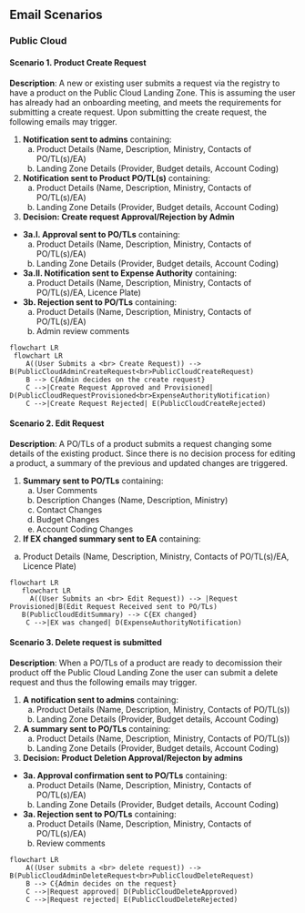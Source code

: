 ## Email Scenarios

### Public Cloud

#### Scenario 1. Product Create Request

**Description**: A new or existing user submits a request via the registry to have a product on the Public Cloud Landing Zone. This is assuming the user has already had an onboarding meeting, and meets the requirements for submitting a create request. Upon submitting the create request, the following emails may trigger.

1. **Notification sent to admins** containing:
   <ol type="a">
     <li>Product Details (Name, Description, Ministry, Contacts of PO/TL(s)/EA)</li>
     <li>Landing Zone Details (Provider, Budget details, Account Coding)</li>
   </ol>
2. **Notification sent to Product PO/TL(s)** containing:
    <ol type="a">
      <li>Product Details (Name, Description, Ministry, Contacts of PO/TL(s)/EA)</li>
      <li>Landing Zone Details (Provider, Budget details, Account Coding)</li>
   </ol>
3. **Decision: Create request Approval/Rejection by Admin**

- **3a.I. Approval sent to PO/TLs** containing:
   <ol type="a">
      <li>Product Details (Name, Description, Ministry, Contacts of PO/TL(s)/EA)</li>
      <li>Landing Zone Details (Provider, Budget details, Account Coding)</li>
   </ol>
- **3a.II. Notification sent to Expense Authority** containing:
   <ol type="a">
      <li>Product Details (Name, Description, Ministry, Contacts of PO/TL(s)/EA, Licence Plate)</li>
   </ol>
- **3b. Rejection sent to PO/TLs** containing:
   <ol type="a">
      <li>Product Details (Name, Description, Ministry, Contacts of PO/TL(s)/EA)</li>
      <li>Admin review comments</li>
   </ol>

```mermaid
flowchart LR
 flowchart LR
    A((User Submits a <br> Create Request)) --> B(PublicCloudAdminCreateRequest<br>PublicCloudCreateRequest)
    B --> C{Admin decides on the create request}
    C -->|Create Request Approved and Provisioned| D(PublicCloudRequestProvisioned<br>ExpenseAuthorityNotification)
    C -->|Create Request Rejected| E(PublicCloudCreateRejected)
```

#### Scenario 2. Edit Request

**Description**: A PO/TLs of a product submits a request changing some details of the existing product. Since there is no decision process for editing a product, a summary of the previous and updated changes are triggered.

1. **Summary sent to PO/TLs** containing:
   <ol type="a">
     <li>User Comments</li>
     <li>Description Changes (Name, Description, Ministry)</li>
     <li>Contact Changes</li>
     <li>Budget Changes</li>
     <li>Account Coding Changes</li>
   </ol>
2. **If EX changed summary sent to EA** containing:
<ol type="a">
    <li>Product Details (Name, Description, Ministry, Contacts of PO/TL(s)/EA, Licence Plate)</li>
 </ol>

```mermaid
flowchart LR
   flowchart LR
     A((User Submits an <br> Edit Request)) --> |Request Provisioned|B(Edit Request Received sent to PO/TLs)
   B(PublicCloudEditSummary) --> C{EX changed}
    C -->|EX was changed| D(ExpenseAuthorityNotification)
```

#### Scenario 3. Delete request is submitted

**Description**: When a PO/TLs of a product are ready to decomission their product off the Public Cloud Landing Zone the user can submit a delete request and thus the following emails may trigger.

1. **A notification sent to admins** containing:
   <ol type="a">
      <li>Product Details (Name, Description, Ministry, Contacts of PO/TL(s))</li>
      <li>Landing Zone Details (Provider, Budget details, Account Coding)</li>
   </ol>
2. **A summary sent to PO/TLs** containing:
   <ol type="a">
      <li>Product Details (Name, Description, Ministry, Contacts of PO/TL(s))</li>
      <li>Landing Zone Details (Provider, Budget details, Account Coding)</li>
   </ol>
3. **Decision: Product Deletion Approval/Rejecton by admins**

- **3a. Approval confirmation sent to PO/TLs** containing:
    <ol type="a">
      <li>Product Details (Name, Description, Ministry, Contacts of PO/TL(s)/EA)</li>
      <li>Landing Zone Details (Provider, Budget details, Account Coding)</li>
   </ol>
- **3a. Rejection sent to PO/TLs** containing:
    <ol type="a">
      <li>Product Details (Name, Description, Ministry, Contacts of PO/TL(s)/EA)</li>
      <li>Review comments</li>
   </ol>

```mermaid
flowchart LR
    A((User submits a <br> delete request)) --> B(PublicCloudAdminDeleteRequest<br>PublicCloudDeleteRequest)
    B --> C{Admin decides on the request}
    C -->|Request approved| D(PublicCloudDeleteApproved)
    C -->|Request rejected| E(PublicCloudDeleteRejected)
```
